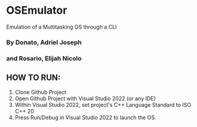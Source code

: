 # OSEmulator
 Emulation of a Multitasking OS through a CLI
### By Donato, Adriel Joseph
### and Rosario, Elijah Nicolo

## HOW TO RUN:
1. Clone Github Project
2. Open Github Project with Visual Studio 2022 (or any IDE)
3. Within Visual Studio 2022, set project's C++ Language Standard to ISO C++ 20
4. Press Run/Debug in Visual Studio 2022 to launch the OS.
